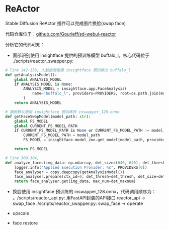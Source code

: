 # ReActor

Stable Diffusion ReActor 插件可以完成图片换脸(swap face)

代码仓库位于：[github.com/Gourieff/sd-webui-reactor](https://github.com/Gourieff/sd-webui-reactor)

分析它的代码可知：  

* 面部识别使用 insightface 提供的预训练模型 buffalo_l。核心代码位于 ./scripts/reactor_swapper.py:  

```Python
# line 142-158, 人脸检测使用 insightface 预训练的 buffalo_l
def getAnalysisModel():
    global ANALYSIS_MODEL
    if ANALYSIS_MODEL is None:
        ANALYSIS_MODEL = insightface.app.FaceAnalysis(
            name="buffalo_l", providers=PROVIDERS, root=os.path.join(models_path, "insightface") # note: allowed_modules=['detection', 'genderage']
        )
    return ANALYSIS_MODEL

# 换脸默认使用 insightface 预训练的 inswapper_128.onnx
def getFaceSwapModel(model_path: str):
    global FS_MODEL
    global CURRENT_FS_MODEL_PATH
    if CURRENT_FS_MODEL_PATH is None or CURRENT_FS_MODEL_PATH != model_path:
        CURRENT_FS_MODEL_PATH = model_path
        FS_MODEL = insightface.model_zoo.get_model(model_path, providers=PROVIDERS)

    return FS_MODEL

# line 300-304, 
def analyze_faces(img_data: np.ndarray, det_size=(640, 640), det_thresh=0.5, det_maxnum=0):
    logger.info("Applied Execution Provider: %s", PROVIDERS[0])
    face_analyser = copy.deepcopy(getAnalysisModel())
    face_analyser.prepare(ctx_id=0, det_thresh=det_thresh, det_size=det_size)
    return face_analyser.get(img_data, max_num=det_maxnum)
```

* 换脸使用 insightface 预训练的 inswapper_128.onnx，代码调用顺序为：  
    。/scripts/reactor_api.py: 用FastAPI封装的API接口 reactor_api -> swap_face
    ./scripts/reactor_swapper.py: swap_face -> operate

* upscale

* face restore  
